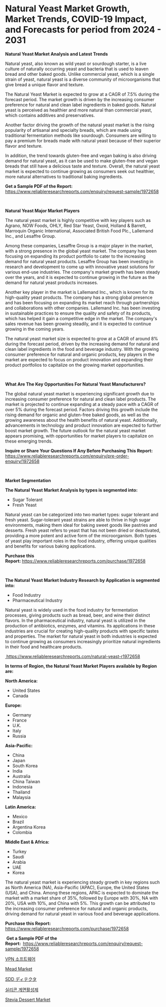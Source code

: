<p><h1>Natural Yeast Market Growth, Market Trends, COVID-19 Impact, and Forecasts for period from 2024 - 2031</h1></p><p><strong>Natural Yeast Market Analysis and Latest Trends</strong></p>
<p><p>Natural yeast, also known as wild yeast or sourdough starter, is a live culture of naturally occurring yeast and bacteria that is used to leaven bread and other baked goods. Unlike commercial yeast, which is a single strain of yeast, natural yeast is a diverse community of microorganisms that give bread a unique flavor and texture.</p><p>The Natural Yeast Market is expected to grow at a CAGR of 7.5% during the forecast period. The market growth is driven by the increasing consumer preference for natural and clean label ingredients in baked goods. Natural yeast is perceived as healthier and more natural than commercial yeast, which contains additives and preservatives.</p><p>Another factor driving the growth of the natural yeast market is the rising popularity of artisanal and specialty breads, which are made using traditional fermentation methods like sourdough. Consumers are willing to pay a premium for breads made with natural yeast because of their superior flavor and texture.</p><p>In addition, the trend towards gluten-free and vegan baking is also driving demand for natural yeast, as it can be used to make gluten-free and vegan breads that still have a delicious taste and texture. Overall, the natural yeast market is expected to continue growing as consumers seek out healthier, more natural alternatives to traditional baking ingredients.</p></p>
<p><strong>Get a Sample PDF of the Report:&nbsp;</strong> <a href="https://www.reliableresearchreports.com/enquiry/request-sample/1972658">https://www.reliableresearchreports.com/enquiry/request-sample/1972658</a></p>
<p>&nbsp;</p>
<p><strong>Natural Yeast Major Market Players</strong></p>
<p><p>The natural yeast market is highly competitive with key players such as Agrano, NOW Foods, OHLY, Red Star Yeast, Oxoid, Holland & Barrett, Marroquin Organic International, Associated British Food Plc., Lallemand Inc., and Lesaffre Group. </p><p>Among these companies, Lesaffre Group is a major player in the market, with a strong presence in the global yeast market. The company has been focusing on expanding its product portfolio to cater to the increasing demand for natural yeast products. Lesaffre Group has been investing in research and development to come up with innovative yeast solutions for various end-use industries. The company's market growth has been steady over the years, and it is expected to continue growing in the future as the demand for natural yeast products increases.</p><p>Another key player in the market is Lallemand Inc., which is known for its high-quality yeast products. The company has a strong global presence and has been focusing on expanding its market reach through partnerships and collaborations with other companies. Lallemand Inc. has been investing in sustainable practices to ensure the quality and safety of its products, which has helped it gain a competitive edge in the market. The company's sales revenue has been growing steadily, and it is expected to continue growing in the coming years.</p><p>The natural yeast market size is expected to grow at a CAGR of around 8% during the forecast period, driven by the increasing demand for natural and clean label ingredients in the food and beverage industry. With the growing consumer preference for natural and organic products, key players in the market are expected to focus on product innovation and expanding their product portfolios to capitalize on the growing market opportunities.</p></p>
<p>&nbsp;</p>
<p><strong>What Are The Key Opportunities For Natural Yeast Manufacturers?</strong></p>
<p><p>The global natural yeast market is experiencing significant growth due to increasing consumer preference for natural and clean label products. The market is projected to continue expanding at a steady pace with a CAGR of over 5% during the forecast period. Factors driving this growth include the rising demand for organic and gluten-free baked goods, as well as the growing awareness about the health benefits of natural yeast. Additionally, advancements in technology and product innovation are expected to further boost market growth. The future outlook for the natural yeast market appears promising, with opportunities for market players to capitalize on these emerging trends.</p></p>
<p><strong>Inquire or Share Your Questions If Any Before Purchasing This Report:</strong> <a href="https://www.reliableresearchreports.com/enquiry/pre-order-enquiry/1972658">https://www.reliableresearchreports.com/enquiry/pre-order-enquiry/1972658</a></p>
<p>&nbsp;</p>
<p><strong>Market Segmentation</strong></p>
<p><strong>The Natural Yeast Market Analysis by types is segmented into:</strong></p>
<p><ul><li>Sugar Tolerant</li><li>Fresh Yeast</li></ul></p>
<p><p>Natural yeast can be categorized into two market types: sugar tolerant and fresh yeast. Sugar-tolerant yeast strains are able to thrive in high sugar environments, making them ideal for baking sweet goods like pastries and desserts. Fresh yeast refers to yeast that has not been dried or deactivated, providing a more potent and active form of the microorganism. Both types of yeast play important roles in the food industry, offering unique qualities and benefits for various baking applications.</p></p>
<p><strong>Purchase this Report:&nbsp;</strong><a href="https://www.reliableresearchreports.com/purchase/1972658">https://www.reliableresearchreports.com/purchase/1972658</a></p>
<p>&nbsp;</p>
<p><strong>The Natural Yeast Market Industry Research by Application is segmented into:</strong></p>
<p><ul><li>Food Industry</li><li>Pharmaceutical Industry</li></ul></p>
<p><p>Natural yeast is widely used in the food industry for fermentation processes, giving products such as bread, beer, and wine their distinct flavors. In the pharmaceutical industry, natural yeast is utilized in the production of antibiotics, enzymes, and vitamins. Its applications in these industries are crucial for creating high-quality products with specific tastes and properties. The market for natural yeast in both industries is expected to continue growing as consumers increasingly prioritize natural ingredients in their food and healthcare products.</p></p>
<p><a href="https://www.reliableresearchreports.com/natural-yeast-r1972658">&nbsp;https://www.reliableresearchreports.com/natural-yeast-r1972658</a></p>
<p><strong>In terms of Region, the Natural Yeast Market Players available by Region are:</strong></p>
<p>
    <p> <strong> North America: </strong>
        <ul>
            <li>United States</li>
            <li>Canada</li>
        </ul>
        </p> 
    <p> <strong> Europe: </strong>
        <ul>
            <li>Germany</li>
            <li>France</li>
            <li>U.K.</li>
            <li>Italy</li>
            <li>Russia</li>
        </ul>
        </p> 
    <p> <strong> Asia-Pacific: </strong>
        <ul>
            <li>China</li>
            <li>Japan</li>
            <li>South Korea</li>
            <li>India</li>
            <li>Australia</li>
            <li>China Taiwan</li>
            <li>Indonesia</li>
            <li>Thailand</li>
            <li>Malaysia</li>
        </ul>
        </p> 
    <p> <strong> Latin America: </strong>
        <ul>
            <li>Mexico</li>
            <li>Brazil</li>
            <li>Argentina Korea</li>
            <li>Colombia</li>
        </ul>
        </p> 
    <p> <strong> Middle East & Africa: </strong>
        <ul>
            <li>Turkey</li>
            <li>Saudi</li>
            <li>Arabia</li>
            <li>UAE</li>
            <li>Korea</li>
        </ul>
    </p>
    </p>
<p><p>The natural yeast market is experiencing steady growth in key regions such as North America (NA), Asia-Pacific (APAC), Europe, the United States (USA), and China. Among these regions, APAC is expected to dominate the market with a market share of 35%, followed by Europe with 30%, NA with 20%, USA with 10%, and China with 5%. This growth can be attributed to the increasing consumer preference for natural and organic products, driving demand for natural yeast in various food and beverage applications.</p></p>
<p><strong>Purchase this Report: </strong><a href="https://www.reliableresearchreports.com/purchase/1972658">https://www.reliableresearchreports.com/purchase/1972658</a></p>
<p>&nbsp;<strong>Get a Sample PDF of the Report:&nbsp;&nbsp;</strong><a href="https://www.reliableresearchreports.com/enquiry/request-sample/1972658">https://www.reliableresearchreports.com/enquiry/request-sample/1972658</a></p>
<p><strong></strong></p>
<p><p><a href="https://github.com/vsr06p4p49/Market-Research-Report-List-1/blob/main/223173316964.md">VPN 소프트웨어</a></p><p><a href="https://github.com/wusalecollins540tpqoz/Market-Research-Report-List-1/blob/main/mead-market.md">Mead Market</a></p><p><a href="https://medium.com/@freedayundt2023/sdd%E3%83%87%E3%82%A3%E3%83%86%E3%82%AF%E3%82%BF%E3%83%BC%E5%B8%82%E5%A0%B4%E8%AA%BF%E6%9F%BB%E3%83%AC%E3%83%9D%E3%83%BC%E3%83%88-%E3%81%9D%E3%81%AE%E6%AD%B4%E5%8F%B2%E3%81%8A%E3%82%88%E3%81%B32024%E5%B9%B4%E3%81%8B%E3%82%892031%E5%B9%B4%E3%81%BE%E3%81%A7%E3%81%AE%E4%BA%88%E6%B8%AC-f1db4b3296ee">SDD ディテクタ</a></p><p><a href="https://github.com/Penelolack456456/Market-Research-Report-List-1/blob/main/594559716965.md">실리콘 계면활성제</a></p><p><a href="https://github.com/kathiaseamanalvaradovlprc2h/Market-Research-Report-List-1/blob/main/stevia-dessert-market.md">Stevia Dessert Market</a></p></p>